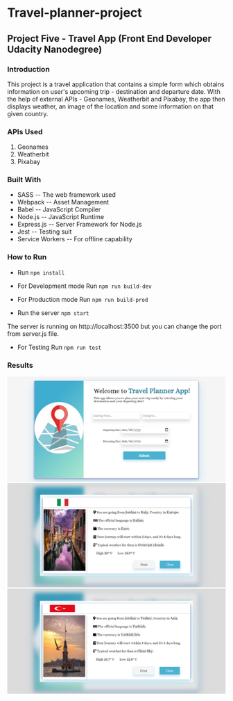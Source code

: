# Travel-planner-project

## Project Five - Travel App (Front End Developer Udacity Nanodegree)

### Introduction
This project is a travel application that contains a simple form which obtains information on user's upcoming trip - destination and departure date. 
With the help of external APIs - Geonames, Weatherbit and Pixabay, the app then displays weather, an image of the location and some information on that given country.

### APIs Used

1. Geonames
2. Weatherbit
3. Pixabay 


### Built With
- SASS -- The web framework used
- Webpack -- Asset Management
- Babel -- JavaScript Compiler
- Node.js -- JavaScript Runtime
- Express.js -- Server Framework for Node.js
- Jest -- Testing suit
- Service Workers -- For offline capability

### How to Run

- Run `npm install`

- For Development mode 
Run `npm run build-dev`

- For Production mode
Run `npm run build-prod`

- Run the server
`npm start`

The server is running on http://localhost:3500
but you can change the port from server.js file.

- For Testing
Run `npm run test`

### Results

![result1](result1.png)
![result2](result2.png)
![result3](result3.png)
